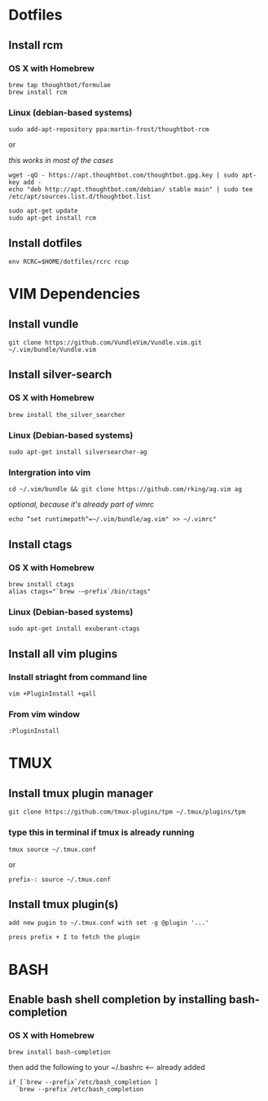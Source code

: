 # Dotfiles
## Install rcm
### OS X with Homebrew
```
brew tap thoughtbot/formulae
brew install rcm
```
### Linux (debian-based systems)
```
sudo add-apt-repository ppa:martin-frost/thoughtbot-rcm
```
or

_this works in most of the cases_
```
wget -qO - https://apt.thoughtbot.com/thoughtbot.gpg.key | sudo apt-key add -
echo "deb http://apt.thoughtbot.com/debian/ stable main" | sudo tee /etc/apt/sources.list.d/thoughtbot.list
```
```
sudo apt-get update
sudo apt-get install rcm
```
## Install dotfiles
```
env RCRC=$HOME/dotfiles/rcrc rcup
```
# VIM Dependencies
## Install vundle
```
git clone https://github.com/VundleVim/Vundle.vim.git ~/.vim/bundle/Vundle.vim
```
## Install silver-search
### OS X with Homebrew
```
brew install the_silver_searcher
```
### Linux (Debian-based systems)
```
sudo apt-get install silversearcher-ag
```
### Intergration into vim
```
cd ~/.vim/bundle && git clone https://github.com/rking/ag.vim ag 
```
_optional, because it's already part of vimrc_
```
echo “set runtimepath^=~/.vim/bundle/ag.vim" >> ~/.vimrc"
```
## Install ctags
### OS X with Homebrew
```
brew install ctags
alias ctags="`brew -—prefix`/bin/ctags"
```
### Linux (Debian-based systems)
```
sudo apt-get install exuberant-ctags
```
## Install all vim plugins
### Install striaght from command line
```
vim +PluginInstall +qall
```
### From vim window
```
:PluginInstall
```
# TMUX
## Install tmux plugin manager
```
git clone https://github.com/tmux-plugins/tpm ~/.tmux/plugins/tpm
```
### type this in terminal if tmux is already running 
```
tmux source ~/.tmux.conf
```
or
```
prefix-: source ~/.tmux.conf
```
## Install tmux plugin(s)
```
add new pugin to ~/.tmux.conf with set -g @plugin '...'
```
```
press prefix + I to fetch the plugin
```
# BASH 
## Enable bash shell completion by installing bash-completion
### OS X with Homebrew
```
brew install bash-completion
```
then add the following to your ~/.bashrc <-- already added
```
if [`brew --prefix`/etc/bash_completion ]
  `brew --prefix`/etc/bash_completion
```
